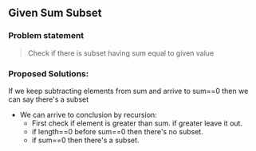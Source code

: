 ## Given Sum Subset

### Problem statement
> Check if there is subset having sum equal to given value

### Proposed Solutions:

If we keep subtracting elements from sum and arrive to sum==0 then we can say there's a subset
* We can arrive to conclusion by recursion:
  * First check if element is greater than sum. if greater leave it out.
  * if length==0 before sum==0 then there's no subset.
  * if sum==0 then there's a subset. 
